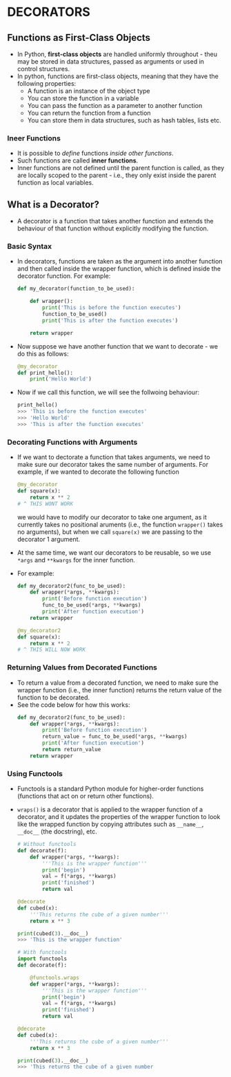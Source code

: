# DECORATORS

## Functions as First-Class Objects

- In Python, **first-class objects** are handled uniformly throughout - theu may be stored in data structures, passed as arguments or used in control structures.
- In python, functions are first-class objects, meaning that they have the following properties:
  - A function is an instance of the object type
  - You can store the function in a variable
  - You can pass the function as a parameter to another function
  - You can return the function from a function
  - You can store them in data structures, such as hash tables, lists etc.

### Ineer Functions

- It is possible to _define_ functions _inside other functions_.
- Such functions are called **inner functions**.
- Inner functions are not defined until the parent function is called, as they are locally scoped to the parent - i.e., they only exist inside the parent function as local variables.

## What is a Decorator?

- A decorator is a function that takes another function and extends the behaviour of that function without explicitly modifying the function.

### Basic Syntax

- In decorators, functions are taken as the argument into another function and then called inside the wrapper function, which is defined inside the decorator function. For example:

  ```python
  def my_decorator(function_to_be_used):

      def wrapper():
          print('This is before the function executes')
          function_to_be_used()
          print('This is after the function executes')

      return wrapper
  ```

- Now suppose we have another function that we want to decorate - we do this as follows:
  ```python
  @my_decorator
  def print_hello():
      print('Hello World')
  ```
- Now if we call this function, we will see the follwoing behaviour:
  ```python
  print_hello()
  >>> 'This is before the function executes'
  >>> 'Hello World'
  >>> 'This is after the function executes'
  ```

### Decorating Functions with Arguments

- If we want to dectorate a function that takes arguments, we need to make sure our decorator takes the same number of arguments. For example, if we wanted to decorate the following function
  ```python
  @my_decorator
  def square(x):
      return x ** 2
  # ^ THIS WONT WORK
  ```
  we would have to modify our decorator to take one argument, as it currently takes no positional aruments (i.e., the function `wrapper()` takes no arguments), but when we call `square(x)` we are passing to the decorator 1 argument.
- At the same time, we want our decorators to be reusable, so we use `*args` and `**kwargs` for the inner function.
- For example:

  ```python
  def my_decorator2(func_to_be_used):
      def wrapper(*args, **kwargs):
          print('Before function execution')
          func_to_be_used(*args, **kwargs)
          print('After function execution')
      return wrapper

  @my_decorator2
  def square(x):
      return x ** 2
  # ^ THIS WILL NOW WORK
  ```

### Returning Values from Decorated Functions

- To return a value from a decorated function, we need to make sure the wrapper function (i.e., the inner function) returns the return value of the function to be decorated.
- See the code below for how this works:
  ```python
  def my_decorator2(func_to_be_used):
      def wrapper(*args, **kwargs):
          print('Before function execution')
          return_value = func_to_be_used(*args, **kwargs)
          print('After function execution')
          return return_value
      return wrapper
  ```

### Using Functools

- Functools is a standard Python module for higher-order functions (functions that act on or return other functions).
- `wraps()` is a decorator that is applied to the wrapper function of a decorator, and it updates the properties of the wrapper function to look like the wrapped function by copying attributes such as `__name__`, `__doc__` (the docstring), etc.

  ```python
  # Without functools
  def decorate(f):
      def wrapper(*args, **kwargs):
          '''This is the wrapper function'''
          print('begin')
          val = f(*args, **kwargs)
          print('finished')
          return val

  @decorate
  def cubed(x):
      '''This returns the cube of a given number'''
      return x ** 3

  print(cubed(3).__doc__)
  >>> 'This is the wrapper function'

  # With functools
  import functools
  def decorate(f):

      @functools.wraps
      def wrapper(*args, **kwargs):
          '''This is the wrapper function'''
          print('begin')
          val = f(*args, **kwargs)
          print('finished')
          return val

  @decorate
  def cubed(x):
      '''This returns the cube of a given number'''
      return x ** 3

  print(cubed(3).__doc__)
  >>> 'This returns the cube of a given number
  ```

